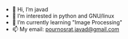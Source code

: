 - 👋 Hi, I’m javad
- 👀 I’m interested in python and GNU/linux
- 🌱 I’m currently learning "Image Processing"
- 📫 My email: pournosrat.javad@gmail.com

<!---
ja74d/ja74d is a ✨ special ✨ repository because its `README.md` (this file) appears on your GitHub profile.
You can click the Preview link to take a look at your changes.
--->
